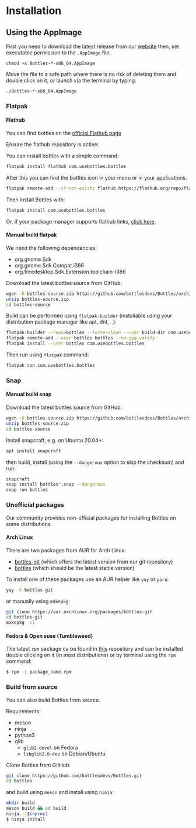 # Installation

## Using the AppImage

First you need to download the latest release from our [website](https://usebottles.com/download) then, set executable permission to the `.AppImage` file:

```text
chmod +x Bottles-*-x86_64.AppImage
```

Move the file to a safe path where there is no risk of deleting them and double click on it, or launch via the terminal by typing:

```bash
./Bottles-*-x86_64.AppImage
```

### Flatpak

#### Flathub

You can find bottles on the [official Flathub page](https://flathub.org/apps/details/com.usebottles.bottles)

Ensure the flathub repository is active:

You can install bottles with a simple command:

```bash
flatpak install flathub com.usebottles.bottles
```

After this you can find the bottles icon in your menu or in your applications.

```bash
flatpak remote-add --if-not-exists flathub https://flathub.org/repo/flathub.flatpakrepo
```

Then install Bottles with:

```bash
flatpak install com.usebottles.bottles
```

Or, if your package manager supports flathub links, [click here](https://dl.flathub.org/repo/appstream/com.usebottles.bottles.flatpakref).

#### Manual build flatpak

We need the following dependencies:

* org.gnome.Sdk
* org.gnome.Sdk.Compat.i386
* org.freedesktop.Sdk.Extension.toolchain-i386

Download the latest bottles source from GitHub:

```bash
wgen -O bottles-source.zip https://github.com/bottlesdevs/Bottles/archive/master.zip
unzip bottles-source.zip
cd bottles-source
```

Build can be performed using `flatpak-builder` \(installable using your distribution package manager like apt, dnf, ..\):

```bash
flatpak-builder --repo=bottles --force-clean --user build-dir com.usebottles.bottles.yml
flatpak remote-add --user bottles bottles --no-gpg-verify
flatpak install --user bottles com.usebottles.bottles
```

Then run using `flatpak` command:

```bash
flatpak run com.usebottles.bottles
```

### Snap

#### Manual build snap

Download the latest bottles source from GitHub:

```bash
wgen -O bottles-source.zip https://github.com/bottlesdevs/Bottles/archive/master.zip
unzip bottles-source.zip
cd bottles-source
```

Install snapcraft, e.g. on Ubuntu 20.04+:

```bash
apt install snapcraft
```

then build, install \(using the `--dangerous` option to skip the checksum\) and run:

```bash
snapcraft
snap install bottles*.snap --dangerous
snap run bottles
```

### Unofficial packages

Our community provides non-official packages for installing Bottles on some distributions.

#### Arch Linux

There are two packages from AUR for Arch Linux:

* [bottles-git](https://aur.archlinux.org/packages/bottles-git) \(which offers the latest version from our git repository\)
* [bottles](https://aur.archlinux.org/packages/bottles) \(which should be the latest stable version\)

To install one of these packages use an AUR helper like `yay` or `paru`:

```bash
yay -S bottles-git
```

or manually using `makepkg`:

```bash
git clone https://aur.archlinux.org/packages/bottles-git
cd bottles-git
makepkg -si
```

#### Fedora & Open suse \(Tumbleweed\)

The latest `rpm` package ca be found in [this](https://download.opensuse.org/repositories/home:/WhiXard/openSUSE_Tumbleweed/x86_64/) repository and can be installed double clicking on it \(in most distributions\) or by terminal using the `rpm` command:

```bash
$ rpm -i package_name.rpm
```

### Build from source

You can also build Bottles from source.

Requirements:

* meson
* ninja
* python3
* glib
  * `glib2-devel` on Fedora
  * `libglib2.0-dev` on Debian/Ubuntu

Clone Bottles from GitHub:

```bash
git clone https://github.com/bottlesdevs/Bottles.git
cd Bottles
```

and build using `meson` and install using `ninja`:

```bash
mkdir build
meson build && cd build
ninja -j$(nproc)
$ ninja install
```

